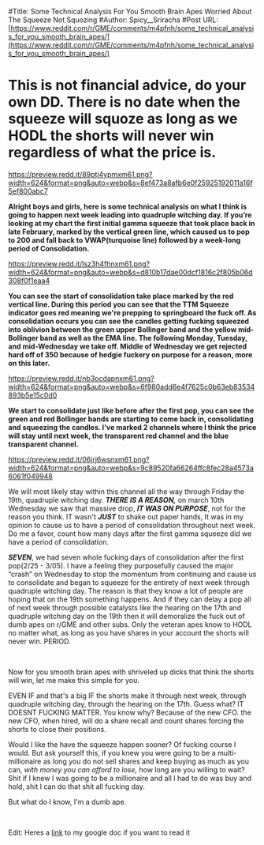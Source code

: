 #Title: Some Technical Analysis For You Smooth Brain Apes Worried About The Squeeze Not Squozing
#Author: Spicy__Sriracha
#Post URL: [https://www.reddit.com/r/GME/comments/m4pfnh/some_technical_analysis_for_you_smooth_brain_apes/](https://www.reddit.com/r/GME/comments/m4pfnh/some_technical_analysis_for_you_smooth_brain_apes/)


# This is not financial advice, do your own DD. There is no date when the squeeze will squoze as long as we HODL the shorts will never win regardless of what the price is.

https://preview.redd.it/89ptj4ypmxm61.png?width=624&format=png&auto=webp&s=8ef473a8afb6e0f25925192011a16f5ef800abc7

**Alright boys and girls, here is some technical analysis on what I think is going to happen next week leading into quadruple witching day. If you’re looking at my chart the first initial gamma squeeze that took place back in late February, marked by the vertical green line, which caused us to pop to 200 and fall back to VWAP(turquoise line) followed by a week-long period of Consolidation.**

https://preview.redd.it/lsz3h4fhnxm61.png?width=624&format=png&auto=webp&s=d810b17dae00dcf1816c2f805b06d308f0f1eaa4

**You can see the start of consolidation take place marked by the red vertical line. During this period you can see that the TTM Squeeze indicator goes red meaning we're prepping to springboard the fuck off. As consolidation occurs you can see the candles getting fucking squeezed into oblivion between the green upper Bollinger band and the yellow mid-Bollinger band as well as the EMA line. The following Monday, Tuesday, and mid-Wednesday we take off. Middle of Wednesday we get rejected hard off of 350 because of hedgie fuckery on purpose for a reason, more on this later.**

https://preview.redd.it/nb3ocdapnxm61.png?width=624&format=png&auto=webp&s=6f980add6e4f7625c0b63eb83534893b5e15c0d0

**We start to consolidate just like before after the first pop, you can see the green and red Bollinger bands are starting to come back in, consolidating and squeezing the candles. I've marked 2 channels where I think the price will stay until next week, the transparent red channel and the blue transparent channel.**

https://preview.redd.it/06jrj6wsnxm61.png?width=624&format=png&auto=webp&s=9c89520fa66264ffc8fec28a4573a6061f049948

We will most likely stay within this channel all the way through Friday the 19th, quadruple witching day. ***THERE IS A REASON,*** on march 10th Wednesday we saw that massive drop, ***IT WAS ON PURPOSE***, not for the reason you think. IT wasn't ***JUST*** to shake out paper hands, It was in my opinion to cause us to have a period of consolidation throughout next week. Do me a favor, count how many days after the first gamma squeeze did we have a period of consolidation.

***SEVEN***, we had seven whole fucking days of consolidation after the first pop(2/25 - 3/05). I have a feeling they purposefully caused the major “crash” on Wednesday to stop the momentum from continuing and cause us to consolidate and began to squeeze for the entirety of next week through quadruple witching day. The reason is that they know a lot of people are hoping that on the 19th something happens. And if they can delay a pop all of next week through possible catalysts like the hearing on the 17th and quadruple witching day on the 19th then it will demoralize the fuck out of dumb apes on r/GME and other subs. Only the veteran apes know to HODL no matter what, as long as you have shares in your account the shorts will never win. PERIOD.

&#x200B;

Now for you smooth brain apes with shriveled up dicks that think the shorts will win, let me make this simple for you.

EVEN IF and that's a big IF the shorts make it through next week, through quadruple witching day, through the hearing on the 17th. Guess what? IT DOESNT FUCKING MATTER. You know why? Because of the new CFO. the new CFO, when hired, will do a share recall and count shares forcing the shorts to close their positions.

Would I like the have the squeeze happen sooner? Of fucking course I would. But ask yourself this, if you knew you were going to be a multi-millionaire as long you do not sell shares and keep buying as much as you can, *with money you can afford to lose,* how long are you willing to wait? Shit if I knew I was going to be a millionaire and all I had to do was buy and hold, shit I can do that shit all fucking day.

But what do I know, I'm a dumb ape.

&#x200B;

Edit: Heres a [link](https://docs.google.com/document/d/1SXYt5tNVMFA6n7uel6ZONBnwM8CmIPnkZlIPTjrODlo/edit?usp=sharing) to my google doc if you want to read it